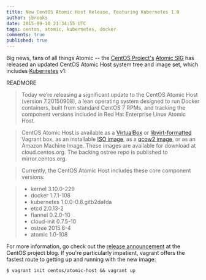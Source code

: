 ```yaml
---
title: New CentOS Atomic Host Release, Featuring Kubernetes 1.0
author: jbrooks
date: 2015-09-10 21:34:55 UTC
tags: centos, atomic, kubernetes, docker
comments: true
published: true
---
```


Big news, fans of all things Atomic -- the [CentOS Project's](https://www.centos.org/) [Atomic SIG](http://wiki.centos.org/SpecialInterestGroup/Atomic) has released an updated CentOS Atomic Host system tree and image set, which includes [Kubernetes](http://kubernetes.io/) v1:

READMORE

>Today we’re releasing a significant update to the CentOS Atomic Host (version 7.20150908), a lean operating system designed to run Docker containers, built from standard CentOS 7 RPMs, and tracking the component versions included in Red Hat Enterprise Linux Atomic Host.

>CentOS Atomic Host is available as a [VirtualBox](http://cloud.centos.org/centos/7/atomic/images/CentOS-Atomic-Host-7-Vagrant-Virtualbox.box) or [libvirt-formatted](http://cloud.centos.org/centos/7/atomic/images/CentOS-Atomic-Host-7-Vagrant-Libvirt.box) Vagrant box, as an installable [ISO image](http://cloud.centos.org/centos/7/atomic/images/CentOS-Atomic-Host-7-Installer.iso), as a [qcow2 image](http://cloud.centos.org/centos/7/atomic/images/CentOS-Atomic-Host-7-GenericCloud.qcow2.gz), or as an Amazon Machine Image. These images are available for download at cloud.centos.org. The backing ostree repo is published to mirror.centos.org.

>Currently, the CentOS Atomic Host includes these core component versions:

> * kernel 3.10.0-229
> * docker 1.7.1-108
> * kubernetes 1.0.0-0.8.gitb2dafda
> * etcd 2.0.13-2
> * flannel 0.2.0-10
> * cloud-init 0.7.5-10
> * ostree 2015.6-4
> * atomic 1.0-108

For more information, go check out the [release announcement](http://seven.centos.org/2015/09/announcing-a-new-release-of-centos-atomic-host/) at the CentOS project blog. If you're particularly impatient, vagrant offers the fastest route to getting up and running with the new image:

```
$ vagrant init centos/atomic-host && vagrant up
```